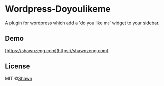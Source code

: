# Wordpress-Doyoulikeme
A plugin for wordpress which add a 'do you like me' widget to your sidebar.

## Demo
[https://shawnzeng.com](https://shawnzeng.com)

## License
MIT ©[Shawn](https://shawnzeng.com)
